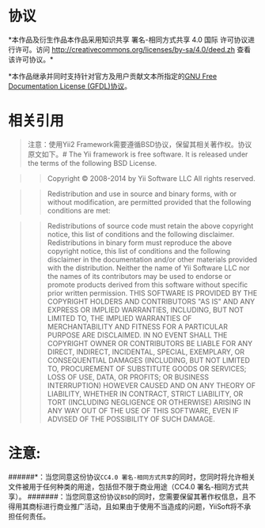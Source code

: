 协议
=========
*本作品及衍生作品本作品采用知识共享 署名-相同方式共享 4.0 国际 许可协议进行许可。访问 http://creativecommons.org/licenses/by-sa/4.0/deed.zh 查看该许可协议。\*

*本作品继承并同时支持针对官方及用户贡献文本所指定的[GNU Free Documentation License (GFDL)协议](http://www.gnu.org/copyleft/fdl.html)。

相关引用
=========
> 注意：使用Yii2 Framework需要遵循BSD协议，保留其相关著作权。协议原文如下。#
> The Yii framework is free software. It is released under the terms of the following BSD License.

>>Copyright © 2008-2014 by Yii Software LLC
>>All rights reserved.

>>Redistribution and use in source and binary forms, with or without modification, are permitted provided that the following conditions are met:

>>Redistributions of source code must retain the above copyright notice, this list of conditions and the following disclaimer.
>>Redistributions in binary form must reproduce the above copyright notice, this list of conditions and the following disclaimer in the documentation and/or other materials provided with the distribution.
>>Neither the name of Yii Software LLC nor the names of its contributors may be used to endorse or promote products derived from this software without specific prior written permission.
>>THIS SOFTWARE IS PROVIDED BY THE COPYRIGHT HOLDERS AND CONTRIBUTORS "AS IS" AND ANY EXPRESS OR IMPLIED WARRANTIES, INCLUDING, BUT NOT LIMITED TO, THE IMPLIED WARRANTIES OF MERCHANTABILITY AND FITNESS FOR A PARTICULAR PURPOSE ARE DISCLAIMED. IN NO EVENT SHALL THE COPYRIGHT OWNER OR CONTRIBUTORS BE LIABLE FOR ANY DIRECT, INDIRECT, INCIDENTAL, SPECIAL, EXEMPLARY, OR CONSEQUENTIAL DAMAGES (INCLUDING, BUT NOT LIMITED TO, PROCUREMENT OF SUBSTITUTE GOODS OR SERVICES; LOSS OF USE, DATA, OR PROFITS; OR BUSINESS INTERRUPTION) HOWEVER CAUSED AND ON ANY THEORY OF LIABILITY, WHETHER IN CONTRACT, STRICT LIABILITY, OR TORT (INCLUDING NEGLIGENCE OR OTHERWISE) ARISING IN ANY WAY OUT OF THE USE OF THIS SOFTWARE, EVEN IF ADVISED OF THE POSSIBILITY OF SUCH DAMAGE.

注意:
=========
######\*：当您同意这份协议``CC4.0 署名-相同方式共享``的同时，您同时将允许相关文件被用于任何种类的用途，包括但不限于商业用途（CC4.0 署名-相同方式共享）。
######\#：当您同意这份协议``BSD``的同时，您需要保留其著作权信息，且不得用其商标进行商业推广活动，且如果由于使用不当造成的问题，YiiSoft将不承担任何责任。
